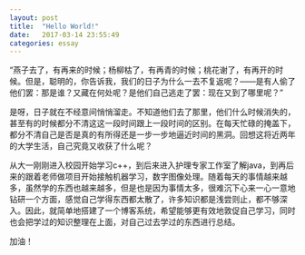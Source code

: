 ```yaml
---
layout: post
title:  "Hello World!"
date:   2017-03-14 23:55:49
categories: essay
---
```


“燕子去了，有再来的时候；杨柳枯了，有再青的时候；桃花谢了，有再开的时候。但是，聪明的，你告诉我，我们的日子为什么一去不复返呢？——是有人偷了他们罢：那是谁？又藏在何处呢？是他们自己逃走了罢：现在又到了哪里呢？”  

是呀，日子就在不经意间悄悄溜走。不知道他们去了那里，他们什么时候消失的，甚至有的时候都分不清这这一段时间跟上一段时间的区别。在每天忙碌的掩盖下，都分不清自己是否是真的有所得还是一步一步地逼近时间的黑洞。回想这将近两年的大学生活，自己究竟又收获了什么呢？  

从大一刚刚进入校园开始学习c++，到后来进入护理专家工作室了解java，到再后来的跟着老师做项目开始接触机器学习，数字图像处理。随着每天的事情越来越多，虽然学的东西也越来越多，但是也是因为事情太多，很难沉下心来一心一意地钻研一个方面，感觉自己学得东西都太散了，许多知识都是浅尝则止，都不够深入。因此，就简单地搭建了一个博客系统，希望能够更有效地敦促自己学习，同时也会把学过的知识整理在上面，对自己过去学过的东西进行总结。

加油！
